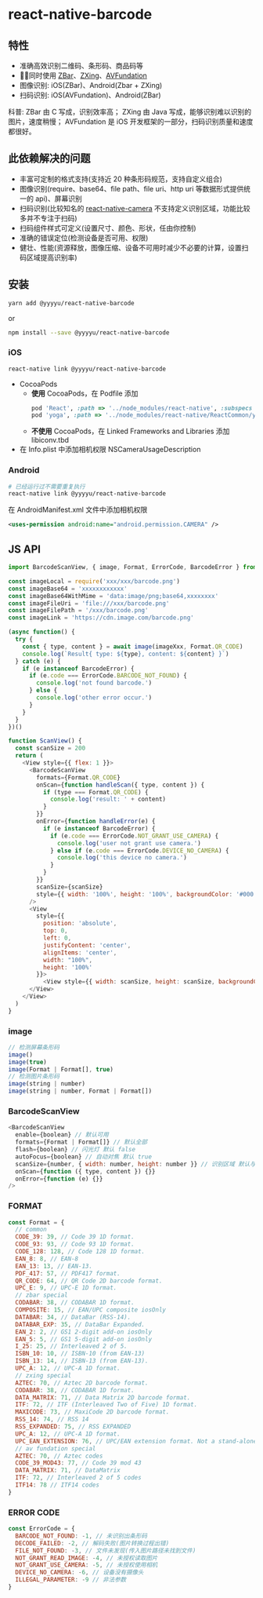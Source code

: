 # react-native-barcode

## 特性

- 准确高效识别二维码、条形码、商品码等
- 同时使用 [ZBar](http://zbar.sourceforge.net/)、[ZXing](https://github.com/zxing/zxing)、[AVFundation](https://developer.apple.com/av-foundation/)
- 图像识别: iOS(ZBar)、Android(Zbar + ZXing)
- 扫码识别: iOS(AVFundation)、Android(ZBar)

科普:
ZBar 由 C 写成，识别效率高；
ZXing 由 Java 写成，能够识别难以识别的图片，速度稍慢；
AVFundation 是 iOS 开发框架的一部分，扫码识别质量和速度都很好。

## 此依赖解决的问题

- 丰富可定制的格式支持(支持近 20 种条形码规范，支持自定义组合)
- 图像识别(require、base64、file path、file uri、http uri 等数据形式提供统一的 api)、屏幕识别
- 扫码识别(比较知名的 [react-native-camera](https://github.com/react-native-community/react-native-camera) 不支持定义识别区域，功能比较多并不专注于扫码)
- 扫码组件样式可定义(设置尺寸、颜色、形状，任由你控制)
- 准确的错误定位(检测设备是否可用、权限)
- 健壮、性能(资源释放，图像压缩、设备不可用时减少不必要的计算，设置扫码区域提高识别率)

## 安装

```bash
yarn add @yyyyu/react-native-barcode
```

or

```bash
npm install --save @yyyyu/react-native-barcode
```

### iOS

```bash
react-native link @yyyyu/react-native-barcode
```

- CocoaPods
  - **使用** CocoaPods，在 Podfile 添加
    ```ruby
    pod 'React', :path => '../node_modules/react-native', :subspecs => ['Dependency']
    pod 'yoga', :path => '../node_modules/react-native/ReactCommon/yoga'
    ```
  - **不使用** CocoaPods，在 Linked Frameworks and Libraries 添加 libiconv.tbd
- 在 Info.plist 中添加相机权限 NSCameraUsageDescription

### Android

```bash
# 已经运行过不需要重复执行
react-native link @yyyyu/react-native-barcode
```

在 AndroidManifest.xml 文件中添加相机权限
```xml
<uses-permission android:name="android.permission.CAMERA" />
```

## JS API

```javascript
import BarcodeScanView, { image, Format, ErrorCode, BarcodeError } from '@yyyyu/react-native-barcode'

const imageLocal = require('xxx/xxx/barcode.png')
const imageBase64 = 'xxxxxxxxxxxx'
const imageBase64WithMime = 'data:image/png;base64,xxxxxxxx'
const imageFileUri = 'file:///xxx/barcode.png'
const imageFilePath = '/xxx/barcode.png'
const imageLink = 'https://cdn.image.com/barcode.png'

(async function() {
  try {
    const { type, content } = await image(imageXxx, Format.QR_CODE)
    console.log(`Result{ type: ${type}, content: ${content} }`)
  } catch (e) {
    if (e instanceof BarcodeError) {
      if (e.code === ErrorCode.BARCODE_NOT_FOUND) {
        console.log('not found barcode.')
      } else {
        console.log('other error occur.')
      }
    }
  }
})()

function ScanView() {
  const scanSize = 200
  return (
    <View style={{ flex: 1 }}>
      <BarcodeScanView
        formats={Format.QR_CODE}
        onScan={function handleScan({ type, content }) {
          if (type === Format.QR_CODE) {
            console.log('result: ' + content)
          }
        }}
        onError={function handleError(e) {
          if (e instanceof BarcodeError) {
            if (e.code === ErrorCode.NOT_GRANT_USE_CAMERA) {
              console.log('user not grant use camera.')
            } else if (e.code === ErrorCode.DEVICE_NO_CAMERA) {
              console.log('this device no camera.')
            }
          }
        }}
        scanSize={scanSize}
        style={{ width: '100%', height: '100%', backgroundColor: '#000' }}
      />
      <View 
        style={{ 
          position: 'absolute', 
          top: 0, 
          left: 0, 
          justifyContent: 'center', 
          alignItems: 'center', 
          width: "100%", 
          height: '100%' 
        }}>
          <View style={{ width: scanSize, height: scanSize, backgroundColor: '#f003' }} />
      </View>
    </View>
  )
}
```

### image

```javascript
// 检测屏幕条形码
image()
image(true) 
image(Format | Format[], true)
// 检测图片条形码
image(string | number) 
image(string | number, Format | Format[]) 
```

### BarcodeScanView

```javascript
<BarcodeScanView
  enable={boolean} // 默认可用
  formats={Format | Format[]} // 默认全部
  flash={boolean} // 闪光灯 默认 false
  autoFocus={boolean} // 自动对焦 默认 true
  scanSize={number, { width: number, height: number }} // 识别区域 默认与显示区域相同
  onScan={function ({ type, content }) {}}
  onError={function (e) {}}
/>
```

### FORMAT
```javascript
const Format = {
  // common
  CODE_39: 39, // Code 39 1D format.
  CODE_93: 93, // Code 93 1D format.
  CODE_128: 128, // Code 128 1D format.
  EAN_8: 8, // EAN-8
  EAN_13: 13, // EAN-13.
  PDF_417: 57, // PDF417 format.
  QR_CODE: 64, // QR Code 2D barcode format.
  UPC_E: 9, // UPC-E 1D format.
  // zbar special
  CODABAR: 38, // CODABAR 1D format.
  COMPOSITE: 15, // EAN/UPC composite iosOnly
  DATABAR: 34, // DataBar (RSS-14).
  DATABAR_EXP: 35, // DataBar Expanded.
  EAN_2: 2, // GS1 2-digit add-on iosOnly
  EAN_5: 5, // GS1 5-digit add-on iosOnly
  I_25: 25, // Interleaved 2 of 5.
  ISBN_10: 10, // ISBN-10 (from EAN-13)
  ISBN_13: 14, // ISBN-13 (from EAN-13).
  UPC_A: 12, // UPC-A 1D format.
  // zxing special
  AZTEC: 70, // Aztec 2D barcode format.
  CODABAR: 38, // CODABAR 1D format.
  DATA_MATRIX: 71, // Data Matrix 2D barcode format.
  ITF: 72, // ITF (Interleaved Two of Five) 1D format.
  MAXICODE: 73, // MaxiCode 2D barcode format.
  RSS_14: 74, // RSS 14
  RSS_EXPANDED: 75, // RSS EXPANDED
  UPC_A: 12, // UPC-A 1D format.
  UPC_EAN_EXTENSION: 76, // UPC/EAN extension format. Not a stand-alone format.
  // av fundation special
  AZTEC: 70, // Aztec codes
  CODE_39_MOD43: 77, // Code 39 mod 43
  DATA_MATRIX: 71, // DataMatrix
  ITF: 72, // Interleaved 2 of 5 codes
  ITF14: 78 // ITF14 codes
}
```

### ERROR CODE

```javascript
const ErrorCode = {
  BARCODE_NOT_FOUND: -1, // 未识别出条形码
  DECODE_FAILED: -2, // 解码失败(图片转换过程出错)
  FILE_NOT_FOUND: -3, // 文件未发现(传入图片路径未找到文件)
  NOT_GRANT_READ_IMAGE: -4, // 未授权读取图片
  NOT_GRANT_USE_CAMERA: -5, // 未授权使用相机
  DEVICE_NO_CAMERA: -6, // 设备没有摄像头
  ILLEGAL_PARAMETER: -9 // 非法参数
}
```
